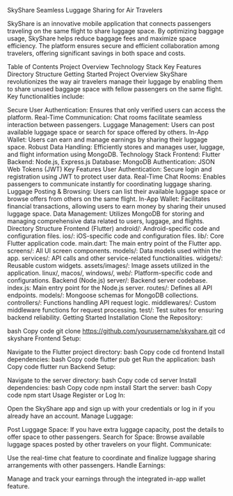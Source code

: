 SkyShare
Seamless Luggage Sharing for Air Travelers

SkyShare is an innovative mobile application that connects passengers traveling on the same flight to share luggage space. By optimizing baggage usage, SkyShare helps reduce baggage fees and maximize space efficiency. The platform ensures secure and efficient collaboration among travelers, offering significant savings in both space and costs.

Table of Contents
Project Overview
Technology Stack
Key Features
Directory Structure
Getting Started
Project Overview
SkyShare revolutionizes the way air travelers manage their luggage by enabling them to share unused baggage space with fellow passengers on the same flight. Key functionalities include:

Secure User Authentication: Ensures that only verified users can access the platform.
Real-Time Communication: Chat rooms facilitate seamless interaction between passengers.
Luggage Management: Users can post available luggage space or search for space offered by others.
In-App Wallet: Users can earn and manage earnings by sharing their luggage space.
Robust Data Handling: Efficiently stores and manages user, luggage, and flight information using MongoDB.
Technology Stack
Frontend: Flutter
Backend: Node.js, Express.js
Database: MongoDB
Authentication: JSON Web Tokens (JWT)
Key Features
User Authentication: Secure login and registration using JWT to protect user data.
Real-Time Chat Rooms: Enables passengers to communicate instantly for coordinating luggage sharing.
Luggage Posting & Browsing: Users can list their available luggage space or browse offers from others on the same flight.
In-App Wallet: Facilitates financial transactions, allowing users to earn money by sharing their unused luggage space.
Data Management: Utilizes MongoDB for storing and managing comprehensive data related to users, luggage, and flights.
Directory Structure
Frontend (Flutter)
android/: Android-specific code and configuration files.
ios/: iOS-specific code and configuration files.
lib/: Core Flutter application code.
main.dart: The main entry point of the Flutter app.
screens/: All UI screen components.
models/: Data models used within the app.
services/: API calls and other service-related functionalities.
widgets/: Reusable custom widgets.
assets/images/: Image assets utilized in the application.
linux/, macos/, windows/, web/: Platform-specific code and configurations.
Backend (Node.js)
server/: Backend server codebase.
index.js: Main entry point for the Node.js server.
routes/: Defines all API endpoints.
models/: Mongoose schemas for MongoDB collections.
controllers/: Functions handling API request logic.
middlewares/: Custom middleware functions for request processing.
test/: Test suites for ensuring backend reliability.
Getting Started
Installation
Clone the Repository:

bash
Copy code
git clone https://github.com/yourusername/skyshare.git
cd skyshare
Frontend Setup:

Navigate to the Flutter project directory:
bash
Copy code
cd frontend
Install dependencies:
bash
Copy code
flutter pub get
Run the application:
bash
Copy code
flutter run
Backend Setup:

Navigate to the server directory:
bash
Copy code
cd server
Install dependencies:
bash
Copy code
npm install
Start the server:
bash
Copy code
npm start
Usage
Register or Log In:

Open the SkyShare app and sign up with your credentials or log in if you already have an account.
Manage Luggage:

Post Luggage Space: If you have extra luggage capacity, post the details to offer space to other passengers.
Search for Space: Browse available luggage spaces posted by other travelers on your flight.
Communicate:

Use the real-time chat feature to coordinate and finalize luggage sharing arrangements with other passengers.
Handle Earnings:

Manage and track your earnings through the integrated in-app wallet feature.
